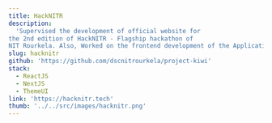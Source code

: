 ```yaml
---
title: HackNITR
description:
  'Supervised the development of official website for
the 2nd edition of HackNITR - Flagship hackathon of
NIT Rourkela. Also, Worked on the frontend development of the Application.'
slug: hacknitr
github: 'https://github.com/dscnitrourkela/project-kiwi'
stack: 
  - ReactJS
  - NextJS
  - ThemeUI
link: 'https://hacknitr.tech'
thumb: '../../src/images/hacknitr.png'
---
```

